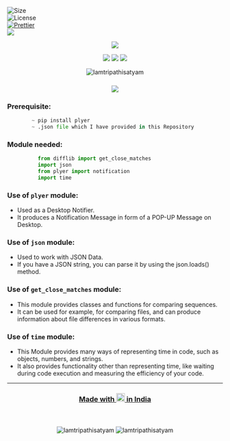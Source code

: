 ![Size](https://img.shields.io/github/repo-size/Iamtripathisatyam/Words_Dictionary?color=red&label=Repo%20Size%20)</br>
![License](https://img.shields.io/badge/License-MIT-red.svg)</br>
[![Prettier](https://img.shields.io/badge/Code%20Style-Prettier-red.svg)](https://github.com/prettier/prettier)</br>
![](https://img.shields.io/tokei/lines/github/Iamtripathisatyam/Words_Dictionary?color=red&label=Lines%20of%20Code)</br>

<p align="center">
<a href="https://github.com/Iamtripathisatyam/Words_Dictionary/blob/main/Word_Meaning_Dictionary.py"><img src="https://cutt.ly/xblvr1Q" /></a>
</p>

<p align="center">
<img src="https://forthebadge.com/images/badges/for-you.svg" />
<img src="http://ForTheBadge.com/images/badges/made-with-python.svg" />
<img src="https://forthebadge.com/images/badges/built-by-developers.svg" />
</p>


<p align="center">
  <img src="https://profile-counter.glitch.me/{Words_Dictionary}/count.svg" alt=Iamtripathisatyam />
</p>


### <h3 align="center"><a href="https://github.com/Iamtripathisatyam/Words_Dictionary/blob/main/Word_Meaning_Dictionary.py"><img src="https://img.shields.io/badge/-ENGLISH WORD MEANING DICTIONARY-black?logo=python&logoColor=yellow&style=flat-square"></a><h3/>

### Prerequisite:
```python
        ~ pip install plyer
        ~ .json file which I have provided in this Repository
```             

### Module needed:
```python 
          from difflib import get_close_matches
          import json
          from plyer import notification
          import time
```

### Use of `plyer` module:
   - Used as a Desktop Notifier. 
   - It produces a Notification Message in form of a POP-UP Message on Desktop.
### Use of `json` module:
   - Used to work with JSON Data. 
   - If you have a JSON string, you can parse it by using the json.loads() method.
### Use of `get_close_matches` module:
   - This module provides classes and functions for comparing sequences. 
   - It can be used for example, for comparing files, and can produce information about file differences in various formats.
### Use of `time` module:
   - This Module provides many ways of representing time in code, such as objects, numbers, and strings. 
   - It also provides functionality other than representing time, like waiting during code execution and measuring the efficiency of your code.
_________________________________

### <h3 align="center"><a href="https://github.com/Iamtripathisatyam/Words_Dictionary">Made with <img src="https://cutt.ly/lbllkDi" width="20px"> in India</a><h3/>

<br/>
<p align="center">
<img src="https://badges.pufler.dev/updated/Iamtripathisatyam/Words_Dictionary?style=for-the-badge&logo=github&logoColor=yellow" alt=Iamtripathisatyam />
<img src="https://badges.pufler.dev/created/Iamtripathisatyam/Words_Dictionary?style=for-the-badge&logo=github&logoColor=yellow" alt=Iamtripathisatyam />
</p>
